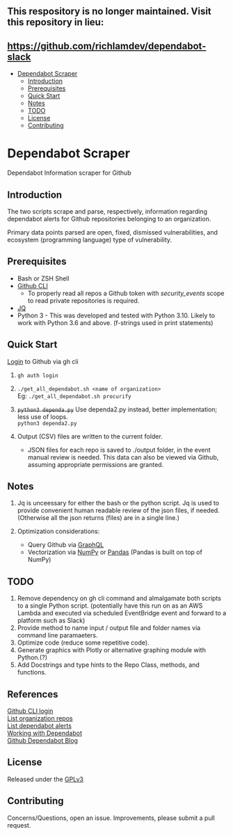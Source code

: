 ## **This respository is no longer maintained. Visit this repository in lieu:**
## **https://github.com/richlamdev/dependabot-slack**

- [Dependabot Scraper](#dependabot-scraper)
  * [Introduction](#introduction)
  * [Prerequisites](#prerequisites)
  * [Quick Start](#quick-start)
  * [Notes](#notes)
  * [TODO](#todo)
  * [License](#license)
  * [Contributing](#contributing)

# Dependabot Scraper

Dependabot Information scraper for Github


## Introduction

The two scripts scrape and parse, respectively, information regarding
dependabot alerts for Github repositories belonging to an organization.

Primary data points parsed are open, fixed, dismissed vulnerabilities, and
ecosystem (programming language) type of vulnerability.


## Prerequisites

* Bash or ZSH Shell
* [Github CLI](https://cli.github.com/manual/installation)
  * To properly read all repos a Github token with _security_events_ scope to
read private repositories is required.
* [JQ](https://stedolan.github.io/jq/download/)
* Python 3 - This was developed and tested with Python 3.10.  Likely to work
with Python 3.6 and above.  (f-strings used in print statements)


## Quick Start

[Login](https://cli.github.com/manual/gh_auth_login) to Github via gh cli

1. ```gh auth login```

2. ```./get_all_dependabot.sh <name of organization>```\
  Eg: ```./get_all_dependabot.sh procurify```

3. ~~```python3 dependa.py```~~  Use dependa2.py instead, better implementation;
  less use of loops.\
  ```python3 dependa2.py```


4. Output (CSV) files are written to the current folder.
    * JSON files for each repo is saved to ./output folder, in the event manual
review is needed.  This data can also be viewed via Github, assuming
appropriate permissions are granted.


## Notes

1. Jq is unceessary for either the bash or the python script.  Jq is used to
provide convenient human readable review of the json files, if needed.
(Otherwise all the json returns (files) are in a single line.)

2. Optimization considerations:
    * Query Github via [GraphQL](https://github.blog/changelog/2022-06-29-dependabot-alerts-dependency-scope-filter-via-graphql-api/)
    * Vectorization via [NumPy](https://numpy.org/) or [Pandas](https://pandas.pydata.org/)
    (Pandas is built on top of NumPy)


## TODO

1. Remove dependency on gh cli command and almalgamate both scripts to
a single Python script.  (potentially have this run on as an AWS Lambda and
executed via scheduled EventBridge event and forward to a platform such as
Slack)
2. Provide method to name input / output file and folder names via command line
   paramaeters.
3. Optimize code (reduce some repetitive code).
4. Generate graphics with Plotly or alternative graphing module with Python.(?)
5. Add Docstrings and type hints to the Repo Class, methods, and functions.


## References

[Github CLI login](https://cli.github.com/manual/gh_auth_login)\
[List organization repos](https://docs.github.com/en/rest/repos/repos#list-organization-repositories)\
[List dependabot alerts](https://docs.github.com/en/rest/dependabot/alerts#list-dependabot-alerts-for-a-repository)\
[Working with Dependabot](https://docs.github.com/en/code-security/dependabot/working-with-dependabot)\
[Github Dependabot Blog](https://github.blog/2020-06-01-keep-all-your-packages-up-to-date-with-dependabot/)


## License

Released under the [GPLv3](https://www.gnu.org/licenses/gpl-3.0.en.html)


## Contributing

Concerns/Questions, open an issue.  Improvements, please submit a pull request.

